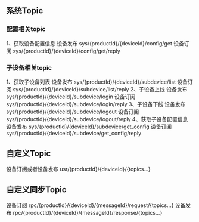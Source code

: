 
## 系统Topic

### 配置相关topic
1、获取设备配置信息
设备发布               sys/{productId}/{deviceId}/config/get
设备订阅               sys/{productId}/{deviceId}/config/get/reply

### 子设备相关topic
1、获取子设备列表
设备发布               sys/{productId}/{deviceId}/subdevice/list
设备订阅               sys/{productId}/{deviceId}/subdevice/list/reply
2、子设备上线
设备发布               sys/{productId}/{deviceId}/subdevice/login
设备订阅               sys/{productId}/{deviceId}/subdevice/login/reply
3、子设备下线
设备发布               sys/{productId}/{deviceId}/subdevice/logout
设备订阅               sys/{productId}/{deviceId}/subdevice/logout/reply
4、获取子设备配置信息
设备发布               sys/{productId}/{deviceId}/subdevice/get_config
设备订阅               sys/{productId}/{deviceId}/subdevice/get_config/reply

## 自定义Topic
设备订阅或者设备发布     usr/{productId}/{deviceId}/{topics...}

## 自定义同步Topic
设备订阅               rpc/{productId}/{deviceId}/{messageId}/request/{topics...}
设备发布               rpc/{productId}/{deviceId}/{messageId}/response/{topics...}